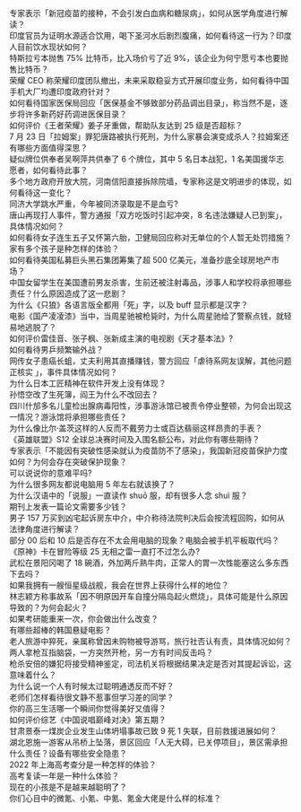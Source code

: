 专家表示「新冠疫苗的接种，不会引发白血病和糖尿病」，如何从医学角度进行解读？  
印度官员为证明水源适合饮用，喝下圣河水后剧烈腹痛，如何看待这一行为？印度人目前饮水现状如何？  
特斯拉亏本抛售 75% 比特币，比入场价亏了近 9%，该企业为何宁愿亏本也要抛售比特币？  
荣耀 CEO 称荣耀印度团队撤出，未来采取稳妥方式开展印度业务，如何看待中国手机大厂均遭印度政府针对？  
如何看待国家医保局回应「医保基金不够致部分药品调出目录」，称当然不是，逐步将许多新药好药调进医保目录？  
如何评价《王者荣耀》姜子牙重做，帮助队友达到 25 级是否超标？  
7 月 23 日「拉姆案」罪犯唐路被执行死刑，为什么家暴会演变成杀人？拉姆案还有哪些方面值得深思？  
疑似牌位供奉者吴啊萍共供奉了 6 个牌位，其中 5 名日本战犯，1 名美国援华志愿者，如何看待此事？  
多个地方政府开放大院，河南信阳直接拆除院墙，专家称这是文明进步的体现，如何看待这一变化？  
同济大学跳水严重，今年被同济录取是不是血亏?  
唐山再现打人事件，警方通报「双方吃饭时引起冲突，8 名违法嫌疑人已到案」，具体情况如何？  
如何看待女子连生五子又怀第六胎，卫健局回应称对无单位的个人暂无处罚措施？家有多个孩子是种怎样的体验？  
如何看待美国私募巨头黑石集团筹集了超 500 亿美元，准备抄底全球房地产市场？  
中国女留学生在美国遭前男友杀害，生前还被注射毒品，涉事人和学校将承担哪些责任？什么原因造成了这一悲剧？  
为什么《只狼》各语言版全都用「死」字，以及 buff 显示都是汉字？  
电影《国产凌凌漆》当中，当周星驰被枪毙时，为什么周星驰给了警察点钱，就轻易地逃脱了？  
如何评价雷佳音、张子枫、张新成主演的电视剧《天才基本法》?  
如何看待男乒频繁输外战？  
网传女子患癌长蛆，丈夫利用其直播赚钱，警方回应「虐待系网友误解，其他问题正核实 」，事件具体情况如何？  
为什么日本工匠精神在软件开发上没有体现？  
孙悟空改了生死簿，阎王为什么不改回去？  
四川什邡多名儿童检出腺病毒阳性，涉事游泳馆已被责令停业整顿，为何会出现这一情况？游泳馆将承担哪些责任？  
为什么像比尔·盖茨这样的人反而不戴劳力士或百达翡丽这样昂贵的手表？  
《英雄联盟》S12 全球总决赛时间及入围名额公布，对此你有哪些期待？  
专家表示「不能因有突破性感染就认为疫苗防不了感染」，我国新冠疫苗保护力度如何？为何会存在突破保护现象？  
可以说说你的意难平吗?  
为什么很多网友都说电脑用 5 年左右就该换了？  
为什么汉语中的「说服」一直读作 shuō 服，却有很多人念 shuì 服？  
期刊上发表一篇论文需要多少钱？  
男子 157 万买到凶宅起诉房东中介，中介称待法院判决后会按流程回购，如何从法律角度进行解读？  
部分 00 后和 10 后是否存在不太会用电脑的现象？电脑会被手机平板取代吗？  
《原神》卡在冒险等级 25 无相之雷一直打不过怎么办?  
武松在景阳冈喝了 18 碗酒，外加两斤熟牛肉，正常人的胃一次性能塞这么多东西下去吗？  
如果我拥有一艘恒星级战舰，我会在世界上获得什么样的地位？  
林志颖方称事故系「因不明原因开车自撞分隔岛起火燃烧」，具体可能是什么原因导致的？为何会起火？  
如果考研能重来一次，你会做出什么改变？  
有哪些超棒的韩国悬疑电影？  
老人旅游中猝死，亲属称曾因未购物被导游骂，旅行社否认有责，具体情况如何？  
两人拿枪互指脑袋，一方突然开枪，另一方有时间反击吗？  
枪杀安倍的嫌犯将接受精神鉴定，司法机关将根据结果决定是否对其提起诉讼，这意味着什么？  
为什么说一个人有时候太过聪明通透反而不好？  
老师们怎样看待很文静不惹事但学习差的同学？  
你的高三生活哪一个瞬间你觉得美好又值得？  
如何评价综艺《中国说唱巅峰对决》第五期？  
甘肃景泰一煤炭企业发生山体坍塌事故已致 9 死 1 失联，目前救援进展如何？  
湖北恩施一游客从吊桥上坠落，景区回应「人无大碍，已关停项目」，景区需承担什么责任？设备有哪些安全隐患？  
2022 年上海高考查分是一种怎样的体验？  
高考复读一年是一种什么体验？  
现在的小孩是不是越来越聪明了？  
你们心目中的微氪、小氪、中氪、氪金大佬是什么样的标准？  
